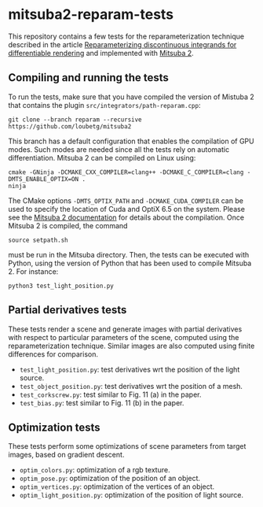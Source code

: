 # mitsuba2-reparam-tests

This repository contains a few tests for the reparameterization technique 
described in the article [Reparameterizing discontinuous integrands for 
differentiable rendering](https://rgl.epfl.ch/publications/Loubet2019Reparameterizing) 
and implemented with [Mitsuba 2](https://github.com/loubetg/mitsuba2/tree/reparam). 

## Compiling and running the tests

To run the tests, make sure that you have compiled the version of Mistuba 2 
that contains the plugin `src/integrators/path-reparam.cpp`:

    git clone --branch reparam --recursive https://github.com/loubetg/mitsuba2

This branch has a default configuration that enables the compilation of GPU 
modes. Such modes are needed since all the tests rely on automatic 
differentiation. Mitsuba 2 can be compiled on Linux using:

    cmake -GNinja -DCMAKE_CXX_COMPILER=clang++ -DCMAKE_C_COMPILER=clang -DMTS_ENABLE_OPTIX=ON .
    ninja

The CMake options `-DMTS_OPTIX_PATH` and `-DCMAKE_CUDA_COMPILER` can be used to specify the location of 
Cuda and OptiX 6.5 on the system. Please see the 
[Mitsuba 2 documentation](https://mitsuba2.readthedocs.io/en/latest/src/getting_started/compiling/) 
for details about the compilation. Once Mitsuba 2 is compiled, the command 

    source setpath.sh

must be run in the Mitsuba directory. Then, the tests can be executed with Python, using 
the version of Python that has been used to compile Mitsuba 2. For instance:

    python3 test_light_position.py

## Partial derivatives tests

These tests render a scene and generate images with partial derivatives with 
respect to particular parameters of the scene, computed using the 
reparameterization technique. Similar images are also computed using finite 
differences for comparison.

- `test_light_position.py`: test derivatives wrt the position of the light source. 
- `test_object_position.py`: test derivatives wrt the position of a mesh.
- `test_corkscrew.py`: test similar to Fig. 11 (a) in the paper. 
- `test_bias.py`: test similar to Fig. 11 (b) in the paper.

## Optimization tests

These tests perform some optimizations of scene parameters from target images, 
based on gradient descent.

- `optim_colors.py`: optimization of a rgb texture.
- `optim_pose.py`: optimization of the position of an object.
- `optim_vertices.py`: optimization of the vertices of an object.
- `optim_light_position.py`: optimization of the position of light source.
